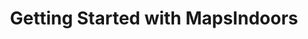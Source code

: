 ---
title: Getting Started with MapsIndoors
eleventyNavigation:
  parent: index
  key: getting-started
  title: getting-started
---